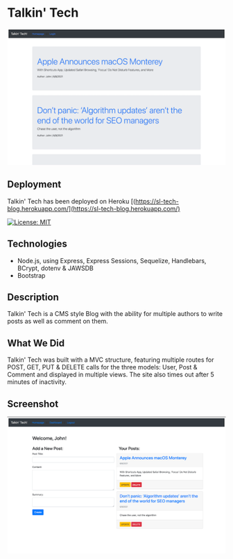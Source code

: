 # Talkin' Tech

![Screen Shot](assets/Talkin-Tech01.png)

## Deployment

Talkin' Tech has been deployed on Heroku [(https://sl-tech-blog.herokuapp.com/](https://sl-tech-blog.herokuapp.com/)

[![License: MIT](https://img.shields.io/badge/License-MIT-yellow.svg)](https://opensource.org/licenses/MIT)

## Technologies

- Node.js, using Express, Express Sessions, Sequelize, Handlebars, BCrypt, dotenv & JAWSDB
- Bootstrap

## Description

Talkin' Tech is a CMS style Blog with the ability for multiple authors to write posts as well as comment on them.

## What We Did

Talkin' Tech was built with a MVC structure, featuring multiple routes for POST, GET, PUT & DELETE calls for the three models: User, Post & Comment and displayed in multiple views. The site also times out after 5 minutes of inactivity.

## Screenshot

![Telkin' Tech](assets/Talkin-Tech02.png)
